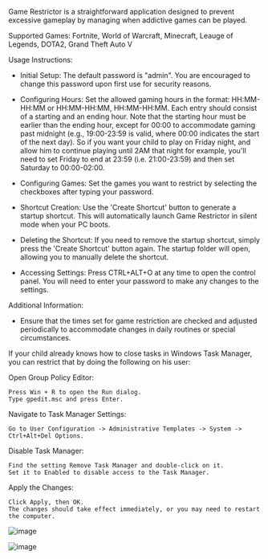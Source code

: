 Game Restrictor is a straightforward application designed to prevent excessive gameplay by managing when addictive games can be played.

Supported Games: Fortnite, World of Warcraft, Minecraft, Leauge of Legends, DOTA2, Grand Theft Auto V

Usage Instructions:

- Initial Setup: The default password is "admin". You are encouraged to change this password upon first use for security reasons.

- Configuring Hours: Set the allowed gaming hours in the format: HH:MM-HH:MM or HH:MM-HH:MM, HH:MM-HH:MM. Each entry should consist of a starting and an ending hour. Note that the starting hour must be earlier than the ending hour, except for 00:00 to accommodate gaming past midnight (e.g., 19:00-23:59 is valid, where 00:00 indicates the start of the next day).
So if you want your child to play on Friday night, and allow him to continue playing until 2AM that night for example, you'll need to set Friday to end at 23:59 (i.e. 21:00-23:59) and then set Saturday to 00:00-02:00.

- Configuring Games: Set the games you want to restrict by selecting the checkboxes after typing your password.

- Shortcut Creation: Use the 'Create Shortcut' button to generate a startup shortcut. This will automatically launch Game Restrictor in silent mode when your PC boots.

- Deleting the Shortcut: If you need to remove the startup shortcut, simply press the 'Create Shortcut' button again. The startup folder will open, allowing you to manually delete the shortcut.

- Accessing Settings: Press CTRL+ALT+O at any time to open the control panel. You will need to enter your password to make any changes to the settings.

Additional Information:

- Ensure that the times set for game restriction are checked and adjusted periodically to accommodate changes in daily routines or special circumstances.

If your child already knows how to close tasks in Windows Task Manager, you can restrict that by doing the following on his user:

Open Group Policy Editor:

    Press Win + R to open the Run dialog.
    Type gpedit.msc and press Enter.

Navigate to Task Manager Settings:

    Go to User Configuration -> Administrative Templates -> System -> Ctrl+Alt+Del Options.

Disable Task Manager:

    Find the setting Remove Task Manager and double-click on it.
    Set it to Enabled to disable access to the Task Manager.

Apply the Changes:

    Click Apply, then OK.
    The changes should take effect immediately, or you may need to restart the computer.

![image](https://github.com/user-attachments/assets/23b9edb2-3e2f-4b58-ba00-b4aed727f6ca)

![image](https://github.com/user-attachments/assets/41923731-1881-4140-ac49-c332e8a22cc4)
